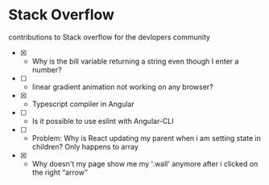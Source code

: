 # Stack Overflow
contributions to Stack overflow for the devlopers community

- [x] - Why is the bill variable returning a string even though I enter a number?
- [ ] - linear gradient animation not working on any browser?
- [x] - Typescript compiler in Angular
- [ ] - Is it possible to use eslint with Angular-CLI
- [ ] - Problem: Why is React updating my parent when i am setting state in children? Only happens to array
- [x] - Why doesn't my page show me my '.wall' anymore after i clicked on the right “arrow”